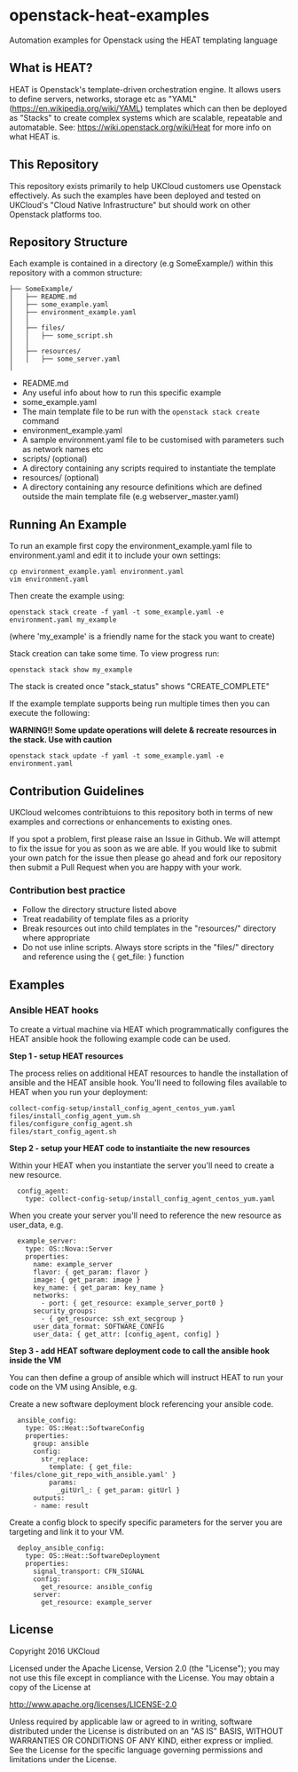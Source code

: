 # openstack-heat-examples
Automation examples for Openstack using the HEAT templating language

## What is HEAT?
HEAT is Openstack's template-driven orchestration engine. It allows
users to define servers, networks, storage etc as "YAML"
(https://en.wikipedia.org/wiki/YAML)  templates which
can then be deployed as "Stacks" to create complex systems which are
scalable, repeatable and automatable.
See: https://wiki.openstack.org/wiki/Heat for more info on what HEAT is.

## This Repository
This repository exists primarily to help UKCloud customers use Openstack
effectively. As such the examples have been deployed and tested on
UKCloud's "Cloud Native Infrastructure" but should work on other
Openstack platforms too.

## Repository Structure
Each example is contained in a directory (e.g SomeExample/) within this
repository with a common structure:

```
├── SomeExample/
│   ├── README.md
│   ├── some_example.yaml
│   ├── environment_example.yaml
│   │
│   ├── files/
│   │   ├── some_script.sh
│   │
│   ├── resources/
│   │   ├── some_server.yaml
│
```

* README.md
 * Any useful info about how to run this specific example
* some_example.yaml
 * The main template file to be run with the `openstack stack create`
   command
* environment_example.yaml
 * A sample environment.yaml file to be customised with parameters such
   as network names etc
* scripts/ (optional)
 * A directory containing any scripts required to instantiate the
   template
* resources/ (optional)
 * A directory containing any resource definitions which are defined
   outside the main template file (e.g webserver_master.yaml)


## Running An Example
To run an example first copy the environment_example.yaml file to
environment.yaml and edit it to include your own settings:

```
cp environment_example.yaml environment.yaml
vim environment.yaml
```

Then create the example using:

```
openstack stack create -f yaml -t some_example.yaml -e environment.yaml my_example
```
(where 'my_example' is a friendly name for the stack you want to create)

Stack creation can take some time. To view progress run:
```
openstack stack show my_example
```
The stack is created once "stack_status" shows "CREATE_COMPLETE"


If the example template supports being run multiple times then you can
execute the following:

**WARNING!! Some update operations will delete & recreate resources in the stack. Use with caution**
```
openstack stack update -f yaml -t some_example.yaml -e environment.yaml
```

## Contribution Guidelines
UKCloud welcomes contribtuions to this repository both in terms of new
examples and corrections or enhancements to existing ones. 

If you spot a problem, first please raise an Issue in Github. We will
attempt to fix the issue for you as soon as we are able.
If you would like to submit your own patch for the issue then please go ahead
and fork our repository then submit a Pull Request when you are happy
with your work.

### Contribution best practice

* Follow the directory structure listed above
* Treat readability of template files as a priority
* Break resources out into child templates in the "resources/" directory
  where appropriate
* Do not use inline scripts. Always store scripts in the "files/"
  directory and reference using the { get_file: } function

## Examples

### Ansible HEAT hooks

To create a virtual machine via HEAT which programmatically configures the HEAT ansible hook the following example code can be used.

**Step 1 - setup HEAT resources**

The process relies on additional HEAT resources to handle the installation of ansible and the HEAT ansible hook. You'll need to following files available to HEAT when you run your deployment:

```
collect-config-setup/install_config_agent_centos_yum.yaml
files/install_config_agent_yum.sh
files/configure_config_agent.sh
files/start_config_agent.sh
```

**Step 2 - setup your HEAT code to instantiaite the new resources**

Within your HEAT when you instantiate the server you'll need to create a new resource.

```
  config_agent:
    type: collect-config-setup/install_config_agent_centos_yum.yaml
```

When you create your server you'll need to reference the new resource as user_data, e.g.

```
  example_server:
    type: OS::Nova::Server
    properties:
      name: example_server
      flavor: { get_param: flavor }
      image: { get_param: image }
      key_name: { get_param: key_name }
      networks:
        - port: { get_resource: example_server_port0 }
      security_groups:
        - { get_resource: ssh_ext_secgroup }
      user_data_format: SOFTWARE_CONFIG
      user_data: { get_attr: [config_agent, config] }
```

**Step 3 - add HEAT software deployment code to call the ansible hook inside the VM**

You can then define a group of ansible which will instruct HEAT to run your code on the VM using Ansible, e.g.

Create a new software deployment block referencing your ansible code.

```
  ansible_config:
    type: OS::Heat::SoftwareConfig
    properties:
      group: ansible
      config:
        str_replace:
          template: { get_file: 'files/clone_git_repo_with_ansible.yaml' }
          params:
            _gitUrl_: { get_param: gitUrl }
      outputs:
      - name: result
```

Create a config block to specify specific parameters for the server you are targeting and link it to your VM.

```
  deploy_ansible_config:
    type: OS::Heat::SoftwareDeployment
    properties:
      signal_transport: CFN_SIGNAL
      config:
        get_resource: ansible_config
      server:
        get_resource: example_server
```

## License
Copyright 2016 UKCloud

Licensed under the Apache License, Version 2.0 (the "License"); you may
not use this file except in compliance with the License. You may obtain
a copy of the License at

http://www.apache.org/licenses/LICENSE-2.0

Unless required by applicable law or agreed to in writing, software
distributed under the License is distributed on an "AS IS" BASIS,
WITHOUT WARRANTIES OR CONDITIONS OF ANY KIND, either express or implied.
See the License for the specific language governing permissions and
limitations under the License.
